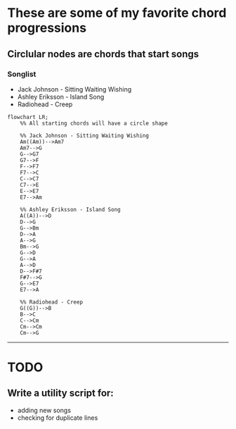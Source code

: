 # These are some of my favorite chord progressions

## **Circlular nodes are chords that start songs**

### Songlist

- Jack Johnson - Sitting Waiting Wishing
- Ashley Eriksson - Island Song
- Radiohead - Creep

```mermaid
flowchart LR;
    %% All starting chords will have a circle shape

    %% Jack Johnson - Sitting Waiting Wishing
    Am((Am))-->Am7
    Am7-->G
    G-->G7
    G7-->F
    F-->F7
    F7-->C
    C-->C7
    C7-->E
    E-->E7
    E7-->Am
    
    %% Ashley Eriksson - Island Song
    A((A))-->D
    D-->G
    G-->Bm
    D-->A
    A-->G
    Bm-->G
    G-->D
    G-->A
    A-->D
    D-->F#7
    F#7-->G
    G-->E7
    E7-->A

    %% Radiohead - Creep
    G((G))-->B
    B-->C
    C-->Cm
    Cm-->Cm
    Cm-->G
```

---

# TODO
## Write a utility script for:
  - adding new songs
  - checking for duplicate lines